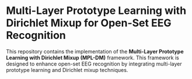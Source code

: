 # Multi-Layer Prototype Learning with Dirichlet Mixup for Open-Set EEG Recognition

This repository contains the implementation of the **Multi-Layer Prototype Learning with Dirichlet Mixup (MPL-DM)** framework. This framework is designed to enhance open-set EEG recognition by integrating multi-layer prototype learning and Dirichlet mixup techniques. 
